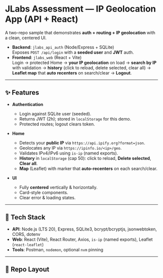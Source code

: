 # JLabs Assessment — IP Geolocation App (API + React)

A two-repo sample that demonstrates **auth + routing + IP geolocation** with a clean, centered UI.

- **Backend**: `jlabs_api_auth` (Node/Express + SQLite)  
  Exposes `POST /api/login` with a **seeded user** and **JWT** auth.
- **Frontend**: `jlabs_web` (React + Vite)  
  Login → protected Home → **your IP geolocation** on load → **search by IP** with validation → **history** (click to reload, delete selected, clear all) → **Leaflet map** that **auto recenters** on search/clear → **Logout**.

---

## ✨ Features

- **Authentication**
  - Login against SQLite user (seeded).
  - Returns JWT (2h); stored in `localStorage` for this demo.
  - Protected routes; logout clears token.

- **Home**
  - Detects your **public IP** via `https://api.ipify.org?format=json`.
  - Geolocates any IP via `https://ipinfo.io/<ip>/geo`.
  - Validates IPv4/IPv6 using `is-ip` (named exports).
  - **History** in `localStorage` (cap 50): click to reload, **Delete selected**, **Clear all**.
  - **Map** (Leaflet) with marker that **auto-recenters** on each search/clear.

- **UI**
  - Fully **centered** vertically & horizontally.
  - Card-style components.
  - Clear error & loading states.

---

## 🧱 Tech Stack

- **API**: Node.js (LTS 20), Express, SQLite3, bcrypt/bcryptjs, jsonwebtoken, CORS, dotenv  
- **Web**: React (Vite), React Router, Axios, `is-ip` (named exports), Leaflet (`react-leaflet`)  
- **Tools**: Postman, `nodemon`, optional `nvm` pinning

---

## 📁 Repo Layout

